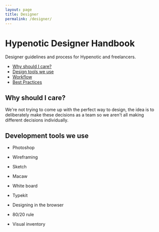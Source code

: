```yaml
---
layout: page
title: Designer
permalink: /designer/
---
```


# Hypenotic Designer Handbook

Designer guidelines and process for Hypenotic and freelancers.

* [Why should I care?](#why-should-i-care)
* [Design tools we use](#development-tools-we-use)
* [Workflow](#git-workflow)
* [Best Practices](#best-practices)

## Why should I care?

We're not trying to come up with the perfect way to design, the idea is to deliberately make these decisions as a team so we aren't all making different decisions individually. 

## Development tools we use

* Photoshop 
* Wireframing
* Sketch
* Macaw
* White board
* Typekit


* Designing in the browser
* 80/20 rule
* Visual inventory
